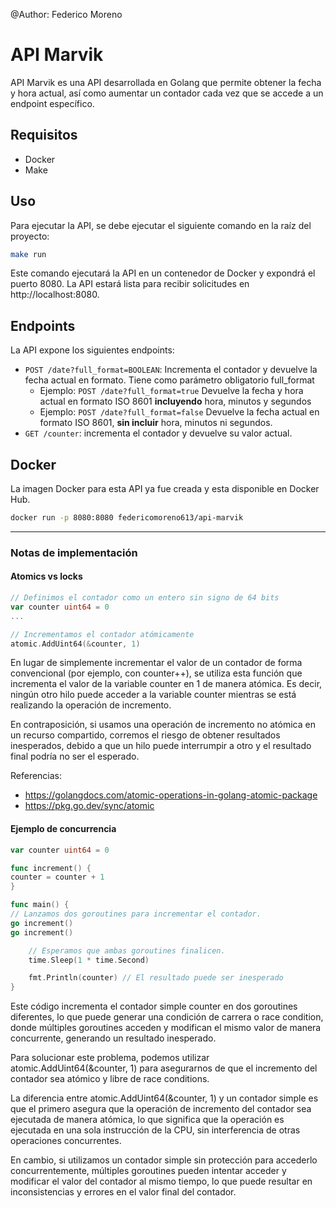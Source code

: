 @Author: Federico Moreno

# API Marvik

API Marvik es una API desarrollada en Golang que permite obtener la fecha y hora actual, así como aumentar un contador cada vez que se accede a un endpoint específico.

## Requisitos
* Docker
* Make

## Uso
Para ejecutar la API, se debe ejecutar el siguiente comando en la raíz del proyecto:

``` bash
make run
```
Este comando ejecutará la API en un contenedor de Docker y expondrá el puerto 8080. La API estará lista para recibir solicitudes en http://localhost:8080.

## Endpoints
La API expone los siguientes endpoints:

* ```POST /date?full_format=BOOLEAN```: Incrementa el contador y devuelve la fecha actual en formato. Tiene como parámetro obligatorio full_format
  * Ejemplo: ```POST /date?full_format=true``` Devuelve la fecha y hora actual en formato ISO 8601 **incluyendo** hora, minutos y segundos
  * Ejemplo: ```POST /date?full_format=false``` Devuelve la fecha actual en formato ISO 8601, **sin incluir** hora, minutos ni segundos.
* ```GET /counter```: incrementa el contador y devuelve su valor actual.

## Docker
La imagen Docker para esta API ya fue creada y esta disponible en Docker Hub.

```bash
docker run -p 8080:8080 federicomoreno613/api-marvik
```
----

### Notas de implementación
#### Atomics vs locks

```go
// Definimos el contador como un entero sin signo de 64 bits
var counter uint64 = 0
...

// Incrementamos el contador atómicamente
atomic.AddUint64(&counter, 1)
```
En lugar de simplemente incrementar el valor de un contador de forma convencional (por ejemplo, con counter++), se utiliza esta función que incrementa el valor de la variable counter en 1 de manera atómica. Es decir, ningún otro hilo puede acceder a la variable counter mientras se está realizando la operación de incremento.

En contraposición, si usamos una operación de incremento no atómica en un recurso compartido, corremos el riesgo de obtener resultados inesperados, debido a que un hilo puede interrumpir a otro y el resultado final podría no ser el esperado.

Referencias:
* https://golangdocs.com/atomic-operations-in-golang-atomic-package
* https://pkg.go.dev/sync/atomic


#### Ejemplo de concurrencia
```go
var counter uint64 = 0

func increment() {
counter = counter + 1
}

func main() {
// Lanzamos dos goroutines para incrementar el contador.
go increment()
go increment()

    // Esperamos que ambas goroutines finalicen.
    time.Sleep(1 * time.Second)

    fmt.Println(counter) // El resultado puede ser inesperado
}
```

Este código incrementa el contador simple counter en dos goroutines diferentes, lo que puede generar una condición de carrera o race condition, donde múltiples goroutines acceden y modifican el mismo valor de manera concurrente, generando un resultado inesperado.

Para solucionar este problema, podemos utilizar atomic.AddUint64(&counter, 1) para asegurarnos de que el incremento del contador sea atómico y libre de race conditions.

La diferencia entre atomic.AddUint64(&counter, 1) y un contador simple es que el primero asegura que la operación de incremento del contador sea ejecutada de manera atómica, lo que significa que la operación es ejecutada en una sola instrucción de la CPU, sin interferencia de otras operaciones concurrentes.

En cambio, si utilizamos un contador simple sin protección para accederlo concurrentemente, múltiples goroutines pueden intentar acceder y modificar el valor del contador al mismo tiempo, lo que puede resultar en inconsistencias y errores en el valor final del contador.
